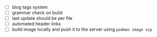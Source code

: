 - [ ] blog tags system
- [ ] grammar check on build
- [ ] last update should be per file
- [ ] automated header links
- [ ] build image locally and push it to the server using `podman image scp`